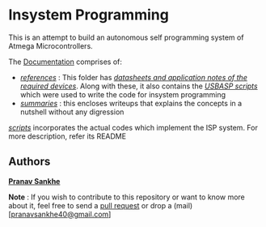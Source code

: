 # Insystem Programming 

This is an attempt to build an autonomous self programming system of Atmega Microcontrollers. 

The [Documentation](https://github.com/Electrical-Subsystem/Insystem-Programming/tree/master/Documentation) comprises of: 

- [_references_](https://github.com/Electrical-Subsystem/Insystem-Programming/tree/master/Documentation/references) : This folder has [_datasheets and application notes of the required devices_](https://github.com/Electrical-Subsystem/Insystem-Programming/tree/master/Documentation/references/datasheets%20and%20application%20notes). Along with these, it also contains the [_USBASP scripts_](https://github.com/Electrical-Subsystem/Insystem-Programming/tree/master/Documentation/references/usbasp_scripts) which were used to write the code for insystem programming 
- [_summaries_](https://github.com/Electrical-Subsystem/Insystem-Programming/tree/master/Documentation/summaries) : this encloses writeups that explains the concepts in a nutshell without any digression    

[_scripts_]() incorporates the actual codes which implement the ISP system. For more description, refer its README


## Authors

[**Pranav Sankhe**](https://sabsathai.github.io/)

**Note** : If you wish to contribute to this repository or want to know more about it, feel free to send a [pull request](https://help.github.com/articles/creating-a-pull-request/) or drop a (mail)[pranavsankhe40@gmail.com] 
